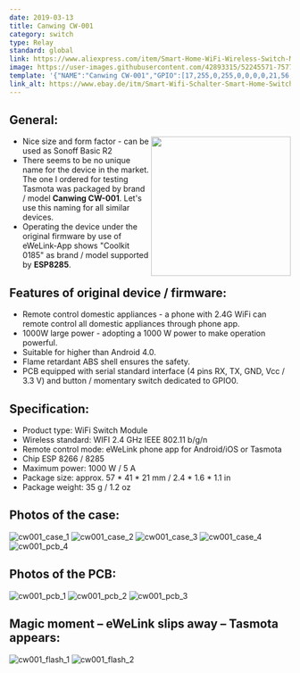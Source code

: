 ```yaml
---
date: 2019-03-13
title: Canwing CW-001
category: switch
type: Relay
standard: global
link: https://www.aliexpress.com/item/Smart-Home-WiFi-Wireless-Switch-Module-For-Apple-For-Android-APP-Control-Smart-Switch-Remote-Control/32970656459.html
image: https://user-images.githubusercontent.com/42893315/52245571-75778d80-28e2-11e9-8b0f-d1fd4d579690.jpg
template: '{"NAME":"Canwing CW-001","GPIO":[17,255,0,255,0,0,0,0,21,56,0,0,0],"FLAG":0,"BASE":1}' 
link_alt: https://www.ebay.de/itm/Smart-Wifi-Schalter-Smart-Home-Switch-Modul-1000W-5A-fur-iOS-Android-APP-Ctrl/264061867388
---
```

## General:
<img src="https://user-images.githubusercontent.com/42893315/52249118-b88d2d00-28f1-11e9-800e-a969541bcea3.jpg" width="250" align="right" />

* Nice size and form factor - can be used as Sonoff Basic R2
* There seems to be no unique name for the device in the market. The one I ordered for testing Tasmota was packaged by brand / model **Canwing CW-001**. Let's use this naming for all similar devices.
* Operating the device under the original firmware by use of eWeLink-App shows "Coolkit 0185" as brand / model supported by **ESP8285**.

## Features of original device / firmware:
* Remote control domestic appliances - a phone with 2.4G WiFi can remote control all domestic appliances through phone app.
* 1000W large power - adopting a 1000 W power to make operation powerful.
* Suitable for higher than Android 4.0.
* Flame retardant ABS shell ensures the safety.
* PCB equipped with serial standard interface (4 pins RX, TX, GND, Vcc / 3.3 V) and button / momentary switch dedicated to GPIO0.

## Specification:
* Product type: WiFi Switch Module
* Wireless standard: WIFI 2.4 GHz IEEE 802.11 b/g/n
* Remote control mode: eWeLink phone app for Android/iOS or Tasmota 
* Chip ESP 8266 / 8285
* Maximum power: 1000 W / 5 A
* Package size: approx. 57 * 41 * 21 mm / 2.4 * 1.6 * 1.1 in
* Package weight: 35 g / 1.2 oz

## Photos of the case:
![cw001_case_1](https://user-images.githubusercontent.com/42893315/52245571-75778d80-28e2-11e9-8b0f-d1fd4d579690.jpg)
![cw001_case_2](https://user-images.githubusercontent.com/42893315/52245691-ffbff180-28e2-11e9-808c-dab92c1a8aff.jpg)
![cw001_case_3](https://user-images.githubusercontent.com/42893315/52245692-ffbff180-28e2-11e9-88f4-80f33d002ded.jpg)
![cw001_case_4](https://user-images.githubusercontent.com/42893315/52245693-ffbff180-28e2-11e9-9b20-73e1414104a1.jpg)
![cw001_pcb_4](https://user-images.githubusercontent.com/42893315/52246161-0ea7a380-28e5-11e9-82ca-2b79073705b5.png)


## Photos of the PCB:
![cw001_pcb_1](https://user-images.githubusercontent.com/42893315/52245686-ff275b00-28e2-11e9-8930-ee83091aaab7.png)
![cw001_pcb_2](https://user-images.githubusercontent.com/42893315/52245687-ff275b00-28e2-11e9-960b-5428605bea0a.png)
![cw001_pcb_3](https://user-images.githubusercontent.com/42893315/52245688-ff275b00-28e2-11e9-853f-d6c978c65b09.png)       
     

## Magic moment – eWeLink slips away – Tasmota appears:
![cw001_flash_1](https://user-images.githubusercontent.com/42893315/52245698-00588800-28e3-11e9-84d3-bde97e2384ea.png)
![cw001_flash_2](https://user-images.githubusercontent.com/42893315/52245683-fe8ec480-28e2-11e9-9f62-43887bfd85f1.png)
